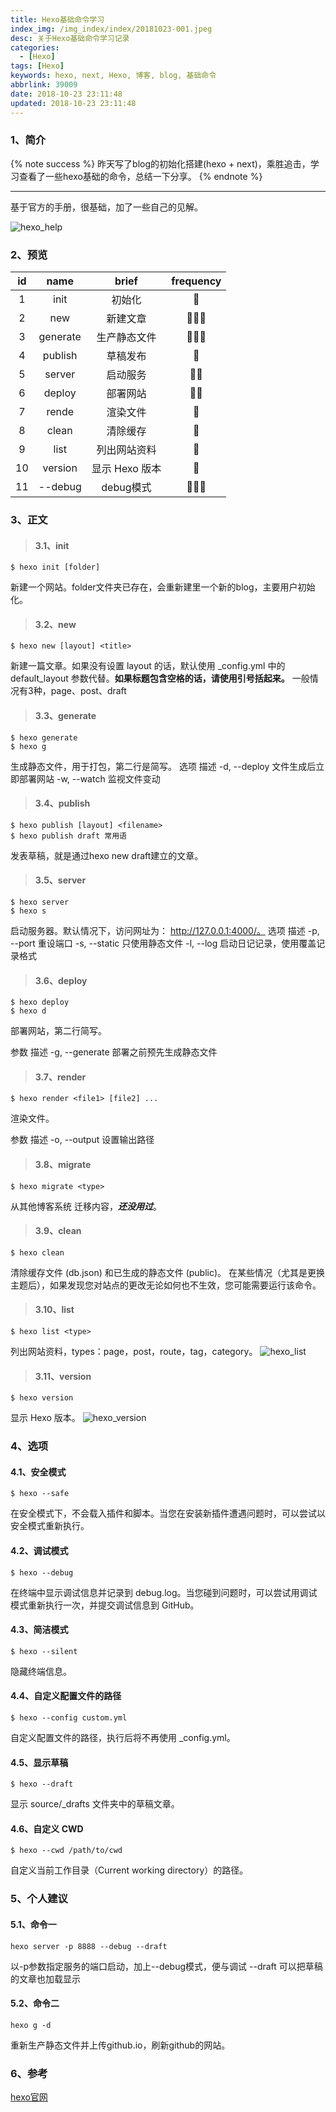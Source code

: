 ```yaml
---
title: Hexo基础命令学习
index_img: /img_index/index/20181023-001.jpeg
desc: 关于Hexo基础命令学习记录
categories:
  - [Hexo]
tags: [Hexo]
keywords: hexo, next, Hexo, 博客, blog, 基础命令
abbrlink: 39009
date: 2018-10-23 23:11:48
updated: 2018-10-23 23:11:48
---
```


### 1、简介
{% note success %}
昨天写了blog的初始化搭建(hexo + next)，乘胜追击，学习查看了一些hexo基础的命令，总结一下分享。
{% endnote %}

<!--more-->
<hr />

基于官方的手册，很基础，加了一些自己的见解。

![hexo_help](hexo_help.png)


### 2、预览

| id  |   name   |     brief      | frequency |
|:---:|:--------:|:--------------:|:---------:|
|  1  |   init   |     初始化     |    🌟     |
|  2  |   new    |    新建文章    |  🌟🌟🌟   |
|  3  | generate |  生产静态文件  |  🌟🌟🌟   |
|  4  | publish  |    草稿发布    |    🌟     |
|  5  |  server  |    启动服务    |   🌟🌟    |
|  6  |  deploy  |    部署网站    |   🌟🌟    |
|  7  |  rende   |    渲染文件    |    🌟     |
|  8  |  clean   |    清除缓存    |    🌟     |
|  9  |   list   |  列出网站资料  |    🌟     |
| 10  | version  | 显示 Hexo 版本 |    🌟     |
| 11  | --debug  |   debug模式    |  🌟🌟🌟   |

### 3、正文

> #### 3.1、init
```
$ hexo init [folder]
```
新建一个网站。folder文件夹已存在，会重新建里一个新的blog，主要用户初始化。

> #### 3.2、new

```
$ hexo new [layout] <title>
```
新建一篇文章。如果没有设置 layout 的话，默认使用 _config.yml 中的 default_layout 参数代替。**如果标题包含空格的话，请使用引号括起来。**
一般情况有3种，page、post、draft

> #### 3.3、generate

```
$ hexo generate
$ hexo g
```
生成静态文件，用于打包，第二行是简写。
选项	描述
-d, --deploy	文件生成后立即部署网站
-w, --watch	监视文件变动

> #### 3.4、publish

```
$ hexo publish [layout] <filename>
$ hexo publish draft 常用语
```
发表草稿，就是通过hexo new draft建立的文章。

> #### 3.5、server

```
$ hexo server
$ hexo s
```
启动服务器。默认情况下，访问网址为： http://127.0.0.1:4000/。
选项	描述
-p, --port	重设端口
-s, --static	只使用静态文件
-l, --log	启动日记记录，使用覆盖记录格式

> #### 3.6、deploy

```
$ hexo deploy
$ hexo d
```
部署网站，第二行简写。

参数	描述
-g, --generate	部署之前预先生成静态文件

> #### 3.7、render

```
$ hexo render <file1> [file2] ...
```
渲染文件。

参数	描述
-o, --output	设置输出路径

> #### 3.8、migrate

```
$ hexo migrate <type>
```
从其他博客系统 迁移内容，***还没用过***。

> #### 3.9、clean

```
$ hexo clean
```
清除缓存文件 (db.json) 和已生成的静态文件 (public)。
在某些情况（尤其是更换主题后），如果发现您对站点的更改无论如何也不生效，您可能需要运行该命令。

> #### 3.10、list

```
$ hexo list <type>
```
列出网站资料，types：page，post，route，tag，category。
![hexo_list](hexo_list.png)

> #### 3.11、version

```
$ hexo version
```
显示 Hexo 版本。
![hexo_version](hexo_version.png)

### 4、选项

#### 4.1、安全模式
```
$ hexo --safe
```
在安全模式下，不会载入插件和脚本。当您在安装新插件遭遇问题时，可以尝试以安全模式重新执行。

#### 4.2、调试模式
```
$ hexo --debug
```
在终端中显示调试信息并记录到 debug.log。当您碰到问题时，可以尝试用调试模式重新执行一次，并提交调试信息到 GitHub。

#### 4.3、简洁模式
```
$ hexo --silent
```
隐藏终端信息。

#### 4.4、自定义配置文件的路径
```
$ hexo --config custom.yml
```
自定义配置文件的路径，执行后将不再使用 _config.yml。

#### 4.5、显示草稿
```
$ hexo --draft
```
显示 source/_drafts 文件夹中的草稿文章。

#### 4.6、自定义 CWD
```
$ hexo --cwd /path/to/cwd
```
自定义当前工作目录（Current working directory）的路径。

### 5、个人建议

#### 5.1、命令一
```
hexo server -p 8888 --debug --draft
```
以-p参数指定服务的端口启动，加上--debug模式，便与调试
--draft 可以把草稿的文章也加载显示

#### 5.2、命令二
```
hexo g -d
```
重新生产静态文件并上传github.io，刷新github的网站。

### 6、参考

[hexo官网](https://hexo.io/zh-cn/docs/commands.html)
